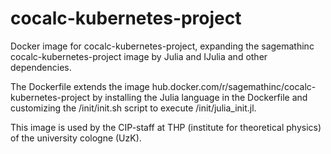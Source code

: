 # cocalc-kubernetes-project
 Docker image for cocalc-kubernetes-project, expanding the sagemathinc cocalc-kubernetes-project image by Julia and IJulia and other dependencies.

The Dockerfile extends the image hub.docker.com/r/sagemathinc/cocalc-kubernetes-project by installing the Julia language in the Dockerfile and customizing the /init/init.sh script to execute /init/julia_init.jl.

This image is used by the CIP-staff at THP (institute for theoretical physics) of the university cologne (UzK).